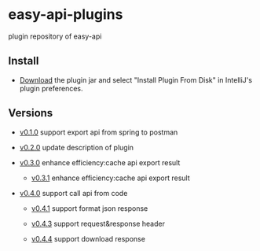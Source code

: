 # easy-api-plugins
plugin repository of easy-api

## Install

- [Download](https://github.com/tangcent/easy-api-plugins/raw/master/idea/easy-api.jar) the plugin jar and select "Install Plugin From Disk" in IntelliJ's plugin preferences.

## Versions

- [v0.1.0](https://github.com/tangcent/easy-api-plugins/raw/master/idea/easy-api.0.1.0.jar) support export api from spring to postman

- [v0.2.0](https://github.com/tangcent/easy-api-plugins/raw/master/idea/easy-api.0.2.0.jar) update description of plugin

- [v0.3.0](https://github.com/tangcent/easy-api-plugins/raw/master/idea/easy-api.0.3.0.jar) enhance efficiency:cache api export result

    - [v0.3.1](https://github.com/tangcent/easy-api-plugins/raw/master/idea/easy-api.0.3.1.jar) enhance efficiency:cache api export result

- [v0.4.0](https://github.com/tangcent/easy-api-plugins/raw/master/idea/easy-api.0.4.0.jar) support call api from code

    - [v0.4.1](https://github.com/tangcent/easy-api-plugins/raw/master/idea/easy-api.0.4.1.jar) support format json response

    - [v0.4.3](https://github.com/tangcent/easy-api-plugins/raw/master/idea/easy-api.0.4.3.jar) support request&response header

    - [v0.4.4](https://github.com/tangcent/easy-api-plugins/raw/master/idea/easy-api.0.4.4.jar) support download response
